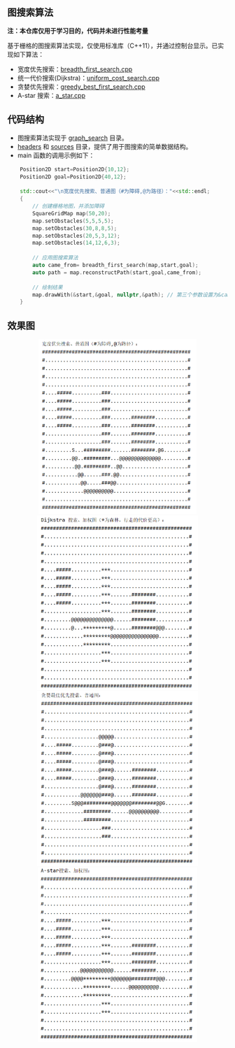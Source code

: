 
## 图搜索算法

**注：本仓库仅用于学习目的，代码并未进行性能考量**

基于栅格的图搜索算法实现，仅使用标准库（C++11），并通过控制台显示。已实现如下算法：

- 宽度优先搜索：[breadth_first_search.cpp](https://github.com/ku-zhen/path-finding/blob/master/graph_search/breadth_first_search.cpp)
- 统一代价搜索(Dijkstra)：[uniform_cost_search.cpp](https://github.com/ku-zhen/path-finding/blob/master/graph_search/uniform_cost_search.cpp)
- 贪婪优先搜索：[greedy_best_first_search.cpp](https://github.com/ku-zhen/path-finding/blob/master/graph_search/greedy_best_first_search.cpp)
- A-star 搜索：[a_star.cpp](https://github.com/ku-zhen/path-finding/blob/master/graph_search/a_star.cpp)

## 代码结构

- 图搜索算法实现于 [graph_search](https://github.com/ku-zhen/path-finding/tree/master/graph_search) 目录。
- [headers](https://github.com/ku-zhen/path-finding/tree/master/headers) 和 [sources](https://github.com/ku-zhen/path-finding/tree/master/sources) 目录，提供了用于图搜索的简单数据结构。
- main 函数的调用示例如下：

```cpp
    Position2D start=Position2D{10,12};
    Position2D goal=Position2D{40,12};
    
    std::cout<<"\n宽度优先搜索、普通图（#为障碍,@为路径）："<<std::endl;
    {
        // 创建栅格地图，并添加障碍
        SquareGridMap map(50,20);
        map.setObstacles(5,5,5,5);
        map.setObstacles(30,8,8,5);
        map.setObstacles(20,5,3,12);
        map.setObstacles(14,12,6,3);

        // 应用图搜索算法
        auto came_from= breadth_first_search(map,start,goal);
        auto path = map.reconstructPath(start,goal,came_from);

        // 绘制结果
        map.drawWith(&start,&goal, nullptr,&path); // 第三个参数设置为&came_from，则输出会显示算法的搜索方向
    }
```

## 效果图

<div align="center">
  <img height="400px" src="https://github.com/ku-zhen/path-finding/blob/master/images/bfs.png" />
  <img height="400px" src="https://github.com/ku-zhen/path-finding/blob/master/images/dijkstra.png" />
</div>

<div align="center">
  <img height="400px" src="https://github.com/ku-zhen/path-finding/blob/master/images/gbfs.png" />
  <img height="400px" src="https://github.com/ku-zhen/path-finding/blob/master/images/astar.png" />
</div>
